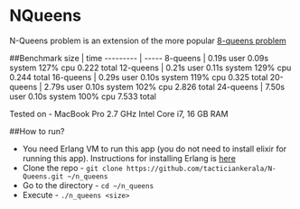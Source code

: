 NQueens
=======
N-Queens problem is an extension of the more popular [8-queens
problem](http://en.wikipedia.org/wiki/Eight_queens_puzzle)

##Benchmark
size      | time
--------- | -----
8-queens  | 0.19s user 0.09s system 127% cpu 0.222 total
12-queens | 0.21s user 0.11s system 129% cpu 0.244 total
16-queens | 0.29s user 0.10s system 119% cpu 0.325 total
20-queens | 2.79s user 0.10s system 102% cpu 2.826 total
24-queens | 7.50s user 0.10s system 100% cpu 7.533 total

Tested on - MacBook Pro 2.7 GHz Intel Core i7, 16 GB RAM

##How to run?

- You need Erlang VM to run this app (you do not need to install elixir
for running this app). Instructions for installing Erlang is
[here](http://elixir-lang.org/install.html)
- Clone the repo - ```git clone
  https://github.com/tacticiankerala/N-Queens.git ~/n_queens```
- Go to the directory - ```cd ~/n_queens```
- Execute - ```./n_queens <size>```

